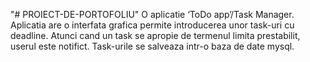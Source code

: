 "# PROIECT-DE-PORTOFOLIU" 
O aplicatie ‘ToDo app’/Task
Manager. Aplicatia are o interfata
grafica permite introducerea unor
task-uri cu deadline.
Atunci cand un task se apropie de termenul
limita prestabilit, userul este  notifict. Task-urile se salveaza intr-o baza de date mysql.